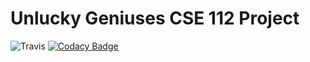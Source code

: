 # Unlucky Geniuses CSE 112 Project
![Travis](https://travis-ci.com/jsdavis/cse112.svg?token=qgnS2unutUsTxyPsJruY&branch=master)
[![Codacy Badge](https://api.codacy.com/project/badge/Grade/2eb2b5a7c5564da9a6b9fbc93876e580)](https://www.codacy.com?utm_source=github.com&amp;utm_medium=referral&amp;utm_content=jsdavis/cse112&amp;utm_campaign=Badge_Grade)
